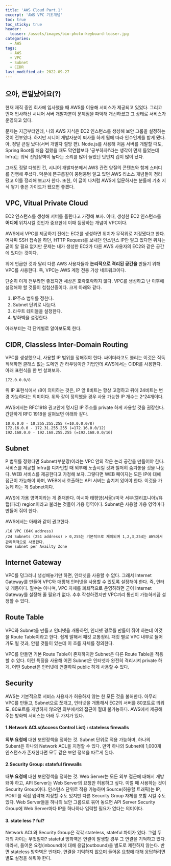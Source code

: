 ```yaml
---
title: 'AWS Cloud Part.1'
excerpt: 'AWS VPC 기초개념'
toc: true
toc_sticky: true
header:
  teaser: /assets/images/bio-photo-keyboard-teaser.jpg
categories:
  - AWS
tags:
  - AWS
  - VPC
  - Subnet
  - CIDR 
last_modified_at: 2022-09-27
---
```


## 으아, 큰일났어요(?)
현재 재직 중인 회사에 입사했을 때 AWS를 이용해 서비스가 제공되고 있었다. 그리고 먼저 입사하신 시니어 서버 개발자분이 문제점을 파악해 개선하셨고 그 상태로 서비스가 운영되고 있다.

문제는 지금부터인데, 나의 AWS 지식은 EC2 인스턴스를 생성해 보안 그룹을 설정하는 것이 전부였다. 하지만 시니어 개발자분이 퇴사를 하게 됨에 따라 인수인계를 받게 됐다. 아, 정말 큰일 났다(서버 개발자 절망 편).
Node.js를 사용해 처음 서버를 개발할 때도, Spring Boot를 처음 접했을 때도 막연함보다 '공부하자!'라는 생각이 먼저 들었는데 Infra는 워낙 진입장벽이 높다는 소리를 많이 들었던 탓인지 겁이 많이 났다.

그래도 정말 다행인 건, 시니어 개발자분께서 AWS 관련 양질의 콘텐츠와 함께 스터디를 진행해 주셨다. 덕분에 뜬구름같이 뭉텅뭉텅 알고 있던 AWS 리소스 개념들이 정리됐고 이를 정리해 보고자 한다.
또한, 이 글이 나처럼 AWS에 입문하시는 분들께 기초 지식 쌓기 좋은 가이드가 됐으면 좋겠다.

## VPC, Vitual Private Cloud
EC2 인스턴스를 생성해 서버를 올린다고 가정해 보자. 이때, 생성한 EC2 인스턴스를 __어디에__ 위치시킬 것인가 중요한데 이때 등장하는 개념이 VPC이다.

AWS에서 VPC를 제공하기 전에는 EC2를 생성하면 위치가 무작위로 지정됐다고 한다.
어차피 SSH 접속을 하던, HTTP Request를 보내던 인스턴스 IP만 알고 있다면 위치는 굳이 알 필요 없지만 문제는 내가 생성한 EC2가 다른 AWS 사용자의 EC2와 같은 공간에 있다는 것이다.

위에 언급한 것과 달리 다른 AWS 사용자들과 __논리적으로 격리된 공간을__ 만들기 위해 VPC를 사용한다. 즉, VPC는 AWS 계정 전용 가상 네트워크이다.

단순히 이게 전부라면 좋겠지만 세상은 호락호락하지 않다. VPC를 생성하고 난 이후에 설정해야 할 것들이 첩첩산중이다. 크게 아래와 같다.  
1. IP주소 범위를 정한다.
2. Subnet 단위로 나눈다.
3. 라우트 테이블을 설정한다.
4. 방화벽을 설정한다.

아래부터는 각 단계별로 알아보도록 한다. 

## CIDR, Classless Inter-Domain Routing
VPC를 생성했으니, 사용할 IP 범위를 정해줘야 한다. 싸이더라고도 불리는 이것은 직독직해하면 클래스 없는 도메인 간 라우팅이란 기법인데 AWS에서는 CIDR를 사용한다. 아래 표현식을 한 번 살펴보자. 

```
172.0.0.0/8
```
위 IP 표현식에서 /8이 의미하는 것은, IP 앞 8비트는 항상 고정하고 뒤에 24비트는 변경 가능하다는 의미이다. 위와 같이 정의했을 경우 사용 가능한 IP 개수는 2^24개이다. 

AWS에서는 RFC1918 권고안에 명시된 IP 주소를 private 하게 사용할 것을 권장한다. 간단하게 RFC 1918을 살펴보면 아래와 같다.
```
10.0.0.0 - 10.255.255.255 (=10.0.0.0/8)
172.16.0.0 - 172.31.255.255 (=172.16.0.0/12)
192.168.0.0 - 192.168.255.255 (=192.168.0.0/16) 
```

## Subnet
P 범위를 정했다면 Subnet(부분망)이라는 VPC 안의 작은 논리 공간을 만들어야 한다. 서비스를 제공할 Infra를 디자인할 때 외부에 노출시킬 것과 철저히 숨겨놓을 것을 나눈다.
WEB 서비스를 제공한다고 가정해 보자. 그렇다면 WEB 페이지는 모든 IP에 대해 접근이 가능해야 하며, WEB에서 호출하는 API 서버는 숨겨져 있어야 한다. 이것을 가능케 하는 게 Subnet이다.

AWS에 가용 영역이라는 게 존재한다. 아시아 태평양(서울)/미국 서부(캘리포니아)/유럽(파리) region이라고 불리는 것들이 가용 영역이다. Subnet은 사용할 가용 영역마다 만들어 줘야 한다.   

AWS에서는 아래와 같이 권고한다.
```
/16 VPC (64K address)
/24 Subnets (251 address) > 0,255는 기본적으로 제외되며 1,2,3,254는 AWS에서 관리목적으로 사용한다.
One subnet per Availty Zone
```

## Internet Gateway
VPC를 덩그러니 생성해놓기만 하면, 인터넷을 사용할 수 없다. 그래서 Internet Gateway를 만들어 VPC와 매핑해 인터넷을 사용할 수 있도록 설정해야 한다. 즉, 인터넷 개통이다.
필수는 아니며, VPC 자체를 폐쇄적으로 운영하려면 굳이 Internet Gateway를 설정해 줄 필요가 없다. 추후 작성하겠지만 VPC끼리 통신이 가능하게끔 설정할 수 있다.

## Route Table 
VPC와 Subnet을 만들고 인터넷을 개통하면, 인터넷 경로를 만들어 줘야 하는데 이것을 Route Table이라고 한다. 쉽게 말해서 패킷 교통정리. 패킷 별로 VPC 내부로 들어가도 될 것과, 안될 것들이 있는데 이 흐름 자체를 정의한다.

VPC를 만들면 기본 Route Table이 존재하지만 Subnet은 다른 Route Table을 적용할 수 있다. 이런 특징을 사용해 어떤 Subnet은 인터넷과 완전히 격리시켜 private 하게, 어떤 Subnet은 인터넷에 연결하여 public 하게 사용할 수 있다.  

## Security 
AWS는 기본적으로 서비스 사용자가 허용하지 않는 한 모든 것을 불허한다.
아무리 VPC를 만들고, Subnet으로 쪼개고, 인터넷을 개통해서 EC2의 서버를 80포트로 띄워도, 80포트를 개방하지 않으면 외부에서의 접근이 절대 불가능하다.
AWS에서 제공해 주는 방화벽 서비스는 아래 두 가지가 있다. 

#### 1.Network ACLs(Access Control List) : stateless firewalls
__외부 요청에__ 대한 보안정책을 정하는 것.
Subnet 단위로 적용 가능하며, 하나의 Subent은 하나의 Network ACL을 지정할 수 있다.
만약 하나의 Subnet에 1,000개 인스턴스가 존재한다면 모두 같은 보안 정책을 따르게 된다.

#### 2.Security Group: stateful firewalls
__내부 요청에__ 대한 보안정책을 정하는 것.
Web Server는 모든 외부 접근에 대해서 개방돼야 하고, API Server는 Web Server의 요청만 허용하고 싶다.
이럴 때 사용하는 것이 Security Group이다.
인스턴스 단위로 적용 가능하며 Source(허용할 트래픽)는 IP, PORT를 직접 입력해 지정할 수도 있지만 다른 Security Group 자체를 포함 시킬 수도 있다.
Web Server들을 하나의 보안 그룹으로 묶어 놓으면 API Server Security Group에 Web Server마다 IP를 하나하나 입력할 필요가 없다는 의미이다.

#### 3. state less ? ful?
Network ACL와 Security Group은 각각 stateless, stateful 차이가 있다. 그럼 두 개의 차이는 무엇일까?
stateful 방화벽은 연결이 발생할 경우 그 연결을 기억하고 있다. 따라서, 들어온 요청(inbound)에 대해 응답(outbound)을 별도로 제한하지 않는다.
반면 stateless 방화벽은 반대다.
연결을 기억하지 않으며 들어온 요청에 대해 응답하려면 별도 설정을 해줘야 한다.

